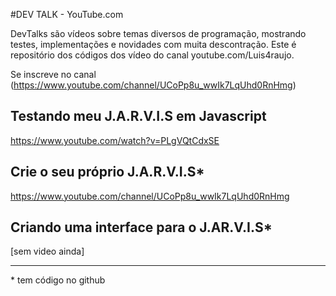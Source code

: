 #DEV TALK - YouTube.com

DevTalks são vídeos sobre temas diversos de programação, mostrando testes, implementações e novidades  com muita descontração. Este é repositório dos códigos dos vídeo do canal youtube.com/Luis4raujo. 

Se inscreve no canal (https://www.youtube.com/channel/UCoPp8u_wwIk7LqUhd0RnHmg)

## Testando meu J.A.R.V.I.S em Javascript
https://www.youtube.com/watch?v=PLgVQtCdxSE

## Crie o seu próprio J.A.R.V.I.S*
https://www.youtube.com/channel/UCoPp8u_wwIk7LqUhd0RnHmg

## Criando uma interface para o J.AR.V.I.S*
[sem video ainda]

____
\* tem código no github


